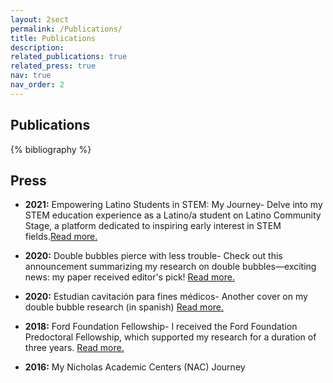 ```yaml
---
layout: 2sect
permalink: /Publications/
title: Publications
description:
related_publications: true
related_press: true
nav: true
nav_order: 2
---
```


<!-- _pages/publications.md -->
<div class="publications">
    <h2>Publications</h2>
{% bibliography %}
</div>


<div class="press">
  <h2>Press</h2>
  <!-- Add your press-related content here -->
  <ul>
      <li>
          <p><strong>2021:</strong> Empowering Latino Students in STEM: My Journey- Delve into my STEM education experience as a Latino/a student on Latino Community Stage, a platform dedicated to inspiring early interest in STEM fields.<a href="https://www.latinocommunitystage.org/single-post/i-challenge-you-own-this-and-own-a-career-in-stem-vicente-robles">Read more.</a></p>
        </li>
    <li>
      <p><strong>2020:</strong> Double bubbles pierce with less trouble- Check out this announcement summarizing my research on double bubbles—exciting news: my paper received editor's pick! <a href="https://news.ucr.edu/articles/2020/04/29/double-bubbles-pierce-less-trouble">Read more.</a></p>
        </li>
    <li>
      <p><strong>2020:</strong> Estudian cavitación para fines médicos- Another cover on my double bubble research (in spanish)  <a href="https://www.elvigia.net/general/2020/6/6/estudian-cavitacion-para-fines-medicos-349311.html">Read more.</a></p>
        </li>
    <li>
      <p><strong>2018:</strong> Ford Foundation Fellowship- I received the Ford Foundation Predoctoral Fellowship, which supported my research for a duration of three years. <a href=https://news.ucr.edu/articles/2018/05/04/engineering-graduate-student-ford-foundation-fellow">Read more.</a></p>
        </li>
    <li>
     <p><strong>2016:</strong> My Nicholas Academic Centers (NAC) Journey</p>
        </li>
    <!-- Add more press entries as needed -->
  </ul>
</div>
